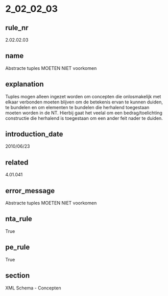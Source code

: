 # 2_02_02_03

## rule_nr
2.02.02.03

## name
Abstracte tuples MOETEN NIET voorkomen

## explanation
Tuples mogen alleen ingezet worden om concepten die onlosmakelijk met elkaar verbonden moeten blijven om de betekenis ervan te kunnen duiden, te bundelen en om elementen te bundelen die herhalend toegestaan moeten worden in de NT. Hierbij gaat het veelal om een bedrag/toelichting constructie die herhalend is toegestaan om een ander feit nader te duiden.

## introduction_date
2010/06/23

## related
4.01.041

## error_message
Abstracte tuples MOETEN NIET voorkomen

## nta_rule
True

## pe_rule
True

## section
XML Schema - Concepten

